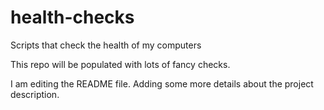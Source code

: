 # health-checks
Scripts that check the health of my computers


This repo will be populated with lots of fancy checks.


I am editing the README file. Adding some more details about the project description.
